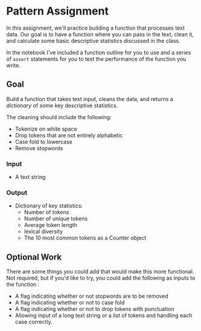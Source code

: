 # Pattern Assignment

In this assignment, we'll practice building a function that processes
text data. Our goal is to have a function where you can pass in 
the text, clean it, and calculate some basic descriptive statistics
discussed in the class. 

In the notebook I've included a function outline for you to use
and a series of `assert` statements for you to test the performance
of the function you write. 

## Goal

Build a function that takes text input, cleans the data,
and returns a _dictionary_ of some key descriptive statistics. 

The cleaning should include the following: 

* Tokenize on white space
* Drop tokens that are not entirely alphabetic 
* Case fold to lowercase
* Remove stopwords

### Input

* A text string

### Output

* Dictionary of key statistics: 
  * Number of tokens
  * Number of unique tokens
  * Average token length
  * lexical diversity
  * The 10 most common tokens as a Counter object 
  
## Optional Work

There are some things you could add that would make this
more functional. Not required, but if you'd like to try, you
could add the following as inputs to the function : 

* A flag indicating whether or not stopwords are to be removed
* A flag indicating whether or not to case fold
* A flag indicating whether or not to drop tokens with punctuation
* Allowing input of a long text string _or_ a list of tokens and 
handling each case correctly. 





